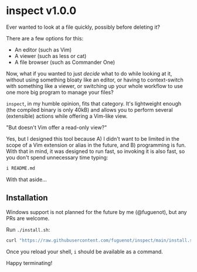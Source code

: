 # inspect v1.0.0
Ever wanted to look at a file quickly, possibly before deleting it?

There are a few options for this:

- An editor (such as Vim)
- A viewer (such as less or cat)
- A file browser (such as Commander One)

Now, what if you wanted to just *decide* what to do while looking at it, without using something bloaty like an editor, or having to context-switch with something like a viewer, or switching up your whole workflow to use one more big program to manage your files?

`inspect`, in my humble opinion, fits that category. It's lightweight enough (the compiled binary is only 40kB) and allows you to perform several (extensible) actions while offering a Vim-like view.

"But doesn't Vim offer a read-only view?"

Yes, but I designed this tool because A) I didn't want to be limited in the scope of a Vim extension or alias in the future, and B) programming is fun. With that in mind, it was designed to run fast, so invoking it is also fast, so you don't spend unnecessary time typing:
```sh
i README.md
```

With that aside...

## Installation
Windows support is not planned for the future by me (@fuguenot), but any PRs are welcome.

Run `./install.sh`:
```sh
curl "https://raw.githubusercontent.com/fuguenot/inspect/main/install.sh" > install.sh && sh install.sh
```
Once you reload your shell, `i` should be available as a command.

Happy terminating!
